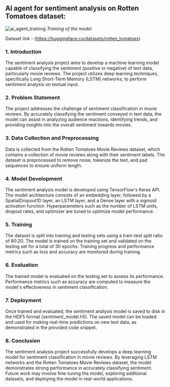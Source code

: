 ## AI agent for sentiment analysis on Rotten Tomatoes dataset:

![ai_agent_training](https://github.com/rohanrvpatil/ai_agent/assets/42604817/e58e1c2e-db07-4a4a-81bf-bc4f00628a06)
*Training of the model*

Dataset link - (https://huggingface.co/datasets/rotten_tomatoes)
### 1. Introduction
The sentiment analysis project aims to develop a machine learning model capable of classifying the sentiment (positive or negative) of text data, particularly movie reviews. The project utilizes deep learning techniques, specifically Long Short-Term Memory (LSTM) networks, to perform sentiment analysis on textual input.

### 2. Problem Statement
The project addresses the challenge of sentiment classification in movie reviews. By accurately classifying the sentiment conveyed in text data, the model can assist in analyzing audience reactions, identifying trends, and providing insights into the overall sentiment towards movies.

### 3. Data Collection and Preprocessing
Data is collected from the Rotten Tomatoes Movie Reviews dataset, which contains a collection of movie reviews along with their sentiment labels.
The dataset is preprocessed to remove noise, tokenize the text, and pad sequences to ensure uniform length.

### 4. Model Development
The sentiment analysis model is developed using TensorFlow's Keras API.
The model architecture consists of an embedding layer, followed by a SpatialDropout1D layer, an LSTM layer, and a Dense layer with a sigmoid activation function.
Hyperparameters such as the number of LSTM units, dropout rates, and optimizer are tuned to optimize model performance.

### 5. Training
The dataset is split into training and testing sets using a train-test split ratio of 80:20.
The model is trained on the training set and validated on the testing set for a total of 30 epochs.
Training progress and performance metrics such as loss and accuracy are monitored during training.

### 6. Evaluation
The trained model is evaluated on the testing set to assess its performance.
Performance metrics such as accuracy are computed to measure the model's effectiveness in sentiment classification.

### 7. Deployment
Once trained and evaluated, the sentiment analysis model is saved to disk in the HDF5 format (sentiment_model.h5).
The saved model can be loaded and used for making real-time predictions on new text data, as demonstrated in the provided code snippet.

### 8. Conclusion
The sentiment analysis project successfully develops a deep learning model for sentiment classification in movie reviews. By leveraging LSTM networks and the Rotten Tomatoes Movie Reviews dataset, the model demonstrates strong performance in accurately classifying sentiment. Future work may involve fine-tuning the model, exploring additional datasets, and deploying the model in real-world applications.
